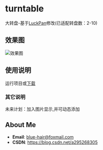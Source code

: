 # turntable
 大转盘-基于[LuckPan](https://github.com/Nipuream/LuckPan)修改(已适配转盘数：2-10)
## 效果图
![效果图](https://github.com/OneGreenHand/turntable/blob/master/img/result.gif?raw=true)
## 使用说明
运行项目或[下载](https://github.com/OneGreenHand/turntable/blob/master/apk/app-release.apk)
### 其它说明  
未来计划：加入图片显示,并可动态添加


## About Me
* **Email**: <blue-hair@foxmail.com>
* **CSDN**: <https://blog.csdn.net/a295268305>
